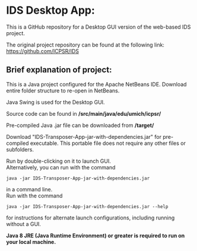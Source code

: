 # IDS Desktop App:

This is a GitHub repository for a Desktop GUI version of the web-based IDS project.

The original project repository can be found at the following link:
https://github.com/ICPSR/IDS

## Brief explanation of project:

This is a Java project configured for the Apache NetBeans IDE. Download entire folder structure to re-open in NetBeans.

Java Swing is used for the Desktop GUI.

Source code can be found in **/src/main/java/edu/umich/icpsr/**

Pre-compiled Java .jar file can be downloaded from **/target/**

Download "IDS-Transposer-App-jar-with-dependencies.jar" for pre-compiled executable. This portable file does not require any other files or subfolders.

Run by double-clicking on it to launch GUI.     
Alternatively, you can run with the command 
```
java -jar IDS-Transposer-App-jar-with-dependencies.jar 
```
in a command line.    
Run with the command 
```
java -jar IDS-Transposer-App-jar-with-dependencies.jar --help 
```
for instructions for alternate launch configurations, including running without a GUI.

**Java 8 JRE (Java Runtime Environment) or greater is required to run on your local machine.** 
